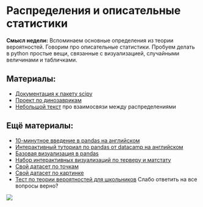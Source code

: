 Распределения и описательные статистики
=====

__Смысл недели:__  Вспоминаем основные определения из теории вероятностей. Говорим про описательные статистики. Пробуем делать в python простые вещи, связанные с визуализацией, случайными величинами и табличками.

## Материалы:

* [Документация к пакету scipy](https://docs.scipy.org/doc/scipy-0.14.0/reference/stats.html)
* [Проект по динозаврикам](https://www.autodeskresearch.com/publications/samestats)
* [Небольшой текст](http://www.math.wm.edu/~leemis/2008amstat.pdf) про взаимосвязи между распределениями

## Ещё материалы:

* [10-минутное введение в pandas на английском](https://pandas.pydata.org/pandas-docs/stable/user_guide/10min.html)
* [Интерактивный туториал по pandas от datacamp на английском](https://www.datacamp.com/community/tutorials/pandas-tutorial-dataframe-python)
* [Базовая визуализация в pandas](https://pandas.pydata.org/pandas-docs/stable/user_guide/visualization.html)
* [Набор интерактивных визуализаций по терверу и матстату](https://seeing-theory.brown.edu/index.html)
* [Свой датасет по точкам](http://robertgrantstats.co.uk/drawmydata.html)
* [Свой датасет по картинке](https://apps.automeris.io/wpd/)
* [Тест по теории вероятностей для школьников](https://github.com/FUlyankin/r_probability/blob/master/books/intro_test.pdf) Слабо ответить на все вопросы верно?

![](https://raw.githubusercontent.com/FUlyankin/matstat_coursera/main/week01_intro/logo.png)
